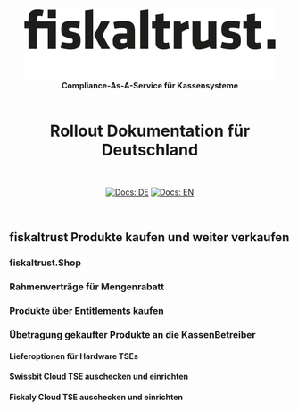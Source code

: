 <div align="center">
<img alt="fiskaltrust" src="../../images/fiskaltrust-icon.png" width="450" />
<br/>
<strong>Compliance-As-A-Service für Kassensysteme</strong>
<br/>
<br/>
<h1>Rollout Dokumentation für Deutschland</h1>
<br/>
</div>
<p align="center">
<a href="../README.md"><img alt="Docs: DE" src="https://img.shields.io/badge/docs-DE-blue" /></a>
<a href="../../en/README.md"><img alt="Docs: EN" src="https://img.shields.io/badge/docs-EN-blue" /></a>
</p>
<br/>

## fiskaltrust Produkte kaufen und weiter verkaufen

### fiskaltrust.Shop

### Rahmenverträge für Mengenrabatt

### Produkte über Entitlements kaufen

### Übetragung gekaufter Produkte an die KassenBetreiber

#### Lieferoptionen für Hardware TSEs

#### Swissbit Cloud TSE auschecken und einrichten

#### Fiskaly Cloud TSE auschecken und einrichten
